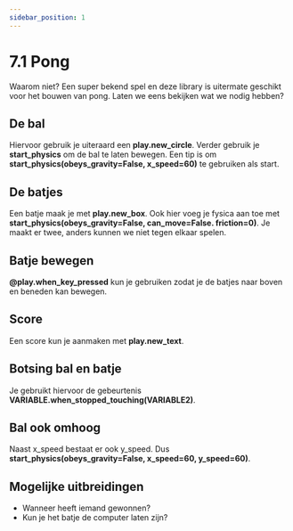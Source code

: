 ```yaml
---
sidebar_position: 1
---
```


# 7.1 Pong
Waarom niet? Een super bekend spel en deze library is uitermate geschikt voor het bouwen van pong.
Laten we eens bekijken wat we nodig hebben?

## De bal
Hiervoor gebruik je uiteraard een **play.new_circle**.
Verder gebruik je **start_physics** om de bal te laten bewegen.
Een tip is om **start_physics(obeys_gravity=False, x_speed=60)** te gebruiken als start.

## De batjes
Een batje maak je met **play.new_box**. Ook hier voeg je fysica aan toe met **start_physics(obeys_gravity=False, can_move=False. friction=0)**.
Je maakt er twee, anders kunnen we niet tegen elkaar spelen.

## Batje bewegen
**@play.when_key_pressed** kun je gebruiken zodat je de batjes naar boven en beneden kan bewegen.

## Score
Een score kun je aanmaken met **play.new_text**.

## Botsing bal en batje
Je gebruikt hiervoor de gebeurtenis **VARIABLE.when_stopped_touching(VARIABLE2)**.

## Bal ook omhoog
Naast x_speed bestaat er ook y_speed. Dus **start_physics(obeys_gravity=False, x_speed=60, y_speed=60)**.

## Mogelijke uitbreidingen
- Wanneer heeft iemand gewonnen?
- Kun je het batje de computer laten zijn?






